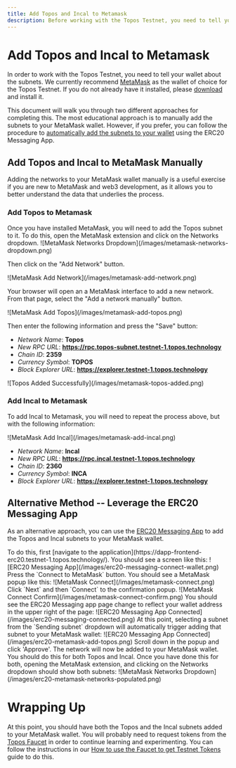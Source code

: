 ```yaml
---
title: Add Topos and Incal to Metamask
description: Before working with the Topos Testnet, you need to tell your Metamask Wallet about the subnets
---
```


# Add Topos and Incal to Metamask

In order to work with the Topos Testnet, you need to tell your wallet about the subnets. We currently recommend [MetaMask](https://metamask.io/download/) as the wallet of choice for the Topos Testnet. If you do not already have it installed, please [download](https://metamask.io/download/) and install it.

This document will walk you through two different approaches for completing this. The most educational approach is to manually add the subnets to your MetaMask wallet. However, if you prefer, you can follow the procedure to [automatically add the subnets to your wallet](#alternative-method-leverage-the-erc20-messaging-app) using the ERC20 Messaging App.

## Add Topos and Incal to MetaMask Manually

Adding the networks to your MetaMask wallet manually is a useful exercise if you are new to MetaMask and web3 development, as it allows you to better understand the data that underlies the process.

### Add Topos to Metamask

<Steps>
<StepItem>
Once you have installed MetaMask, you will need to add the Topos subnet to it. To do this, open the MetaMask extension and click on the Networks dropdown.

<ZoomImage small>
![MetaMask Networks Dropdown](/images/metamask-networks-dropdown.png)
</ZoomImage>

Then click on the "Add Network" button.
</StepItem>

<StepItem>
<ZoomImage small>
![MetaMask Add Network](/images/metamask-add-network.png)
</ZoomImage>

Your browser will open an a MetaMask interface to add a new network. From that page, select the "Add a network manually" button.
</StepItem>

<StepItem>
<ZoomImage small>
![MetaMask Add Topos](/images/metamask-add-topos.png)
</ZoomImage>

Then enter the following information and press the "Save" button:

- *Network Name*: **Topos**
- *New RPC URL*: **https://rpc.topos-subnet.testnet-1.topos.technology**
- *Chain ID*: **2359**
- *Currency Symbol*: **TOPOS**
- *Block Explorer URL*: **https://explorer.testnet-1.topos.technology**

<ZoomImage small>
![Topos Added Successfully](/images/metamask-topos-added.png)
</ZoomImage>

</StepItem>
</Steps>

### Add Incal to Metamask

To add Incal to Metamask, you will need to repeat the process above, but with the following information:

<ZoomImage small>
![MetaMask Add Incal](/images/metamask-add-incal.png)
</ZoomImage>

- *Network Name*: **Incal**
- *New RPC URL*: **https://rpc.incal.testnet-1.topos.technology**
- *Chain ID*: **2360**
- *Currency Symbol*: **INCA**
- *Block Explorer URL*: **https://explorer.testnet-1.topos.technology**

## Alternative Method -- Leverage the ERC20 Messaging App

As an alternative approach, you can use the [ERC20 Messaging App](https://dapp-frontend-erc20.testnet-1.topos.technology/) to add the Topos and Incal subnets to your MetaMask wallet.

<Steps>

<StepItem>
To do this, first [navigate to the application](https://dapp-frontend-erc20.testnet-1.topos.technology/). You should see a screen like this:

<ZoomImage small>
![ERC20 Messaging App](/images/erc20-messaging-connect-wallet.png)
</ZoomImage>
</StepItem>

<StepItem>
Press the `Connect to MetaMask` button. You should see a MetaMask popup like this:

<ZoomImage small>
![MetaMask Connect](/images/metamask-connect.png)
</ZoomImage>
</StepItem>

<StepItem>
Click `Next` and then `Connect` to the confirmation popup.

<ZoomImage small>
![MetaMask Connect Confirm](/images/metamask-connect-confirm.png)
</ZoomImage>
</StepItem>

<StepItem>
You should see the ERC20 Messaging app page change to reflect your wallet address in the upper right of the page:

<ZoomImage small>
![ERC20 Messaging App Connected](/images/erc20-messaging-connected.png)
</ZoomImage>
</StepItem>

<StepItem>
At this point, selecting a subnet from the `Sending subnet` dropdown will automatically trigger adding that subnet to your MetaMask wallet:

<ZoomImage small>
![ERC20 Messaging App Connected](/images/erc20-metamask-add-topos.png)
</ZoomImage>
</StepItem>

<StepItem>
Scroll down in the popup and click 'Approve'. The network will now be added to your MetaMask wallet. You should do this for both Topos and Incal. Once you have done this for both, opening the MetaMask extension, and clicking on the Networks dropdown should show both subnets:

<ZoomImage small>
![MetaMask Networks Dropdown](/images/erc20-metamask-networks-populated.png)
</ZoomImage>
</StepItem>

</Steps>

# Wrapping Up

At this point, you should have both the Topos and the Incal subnets added to your MetaMask wallet. You will probably need to request tokens from the [Topos Faucet](https://faucet.testnet-1.topos.technology) in order to continue learning and experimenting. You can follow the instructions in our [How to use the Faucet to get Testnet Tokens](/content/how-to/use-the-faucet.html) guide to do this.